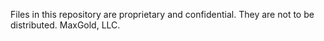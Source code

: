 Files in this repository are proprietary and confidential. They are not to be distributed. MaxGold, LLC.
